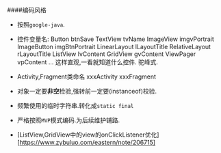

####编码风格

*   按照`google-java`.
*   控件变量名:
    Button btnSave
    TextView tvName
    ImageView imgvPortrait
    ImageButton imgBtnPortrait
    LinearLayout lLayoutTitle
    RelativeLayout rLayoutTitle
    ListView lvContent
    GridView gvContent
    ViewPager vpContent
    ...
    这样直观,一看就知道什么控件.
    驼峰式.

*   Activity,Fragment类命名
    xxxActivity
    xxxFragment

*   对象一定要**非空**检验,强转前一定要(instanceof)校验.

*   频繁使用的临时字符串.转化成`static final`

*   严格按照`MVP`模式编码.为后续维护铺路.

*   [ListView,GridView中的view的onClickListener优化] [https://www.zybuluo.com/eastern/note/206715]